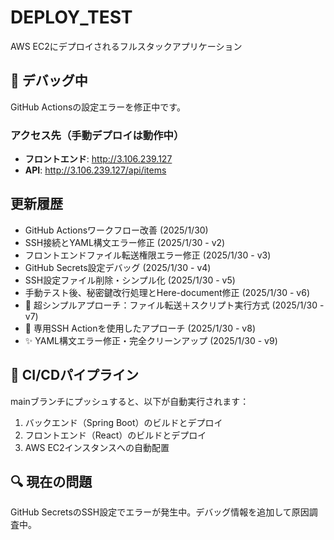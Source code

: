# DEPLOY_TEST

AWS EC2にデプロイされるフルスタックアプリケーション

## 🔧 **デバッグ中**
GitHub Actionsの設定エラーを修正中です。

### アクセス先（手動デプロイは動作中）
- **フロントエンド**: http://3.106.239.127
- **API**: http://3.106.239.127/api/items

## 更新履歴
- GitHub Actionsワークフロー改善 (2025/1/30)
- SSH接続とYAML構文エラー修正 (2025/1/30 - v2)
- フロントエンドファイル転送権限エラー修正 (2025/1/30 - v3)
- GitHub Secrets設定デバッグ (2025/1/30 - v4)
- SSH設定ファイル削除・シンプル化 (2025/1/30 - v5)
- 手動テスト後、秘密鍵改行処理とHere-document修正 (2025/1/30 - v6)
- 🔄 超シンプルアプローチ：ファイル転送＋スクリプト実行方式 (2025/1/30 - v7)
- 🔧 専用SSH Actionを使用したアプローチ (2025/1/30 - v8)
- ✨ YAML構文エラー修正・完全クリーンアップ (2025/1/30 - v9)

## 🚀 **CI/CDパイプライン**
mainブランチにプッシュすると、以下が自動実行されます：
1. バックエンド（Spring Boot）のビルドとデプロイ
2. フロントエンド（React）のビルドとデプロイ
3. AWS EC2インスタンスへの自動配置

## 🔍 **現在の問題**
GitHub SecretsのSSH設定でエラーが発生中。デバッグ情報を追加して原因調査中。